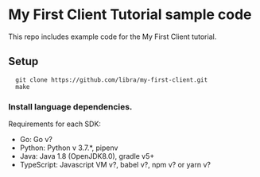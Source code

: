 # My First Client Tutorial sample code
This repo includes example code for the My First Client tutorial.

## Setup
```
  git clone https://github.com/libra/my-first-client.git
  make
```

### Install language dependencies.

Requirements for each SDK:

* Go: Go v?
* Python: Python v 3.7.*, pipenv
* Java: Java 1.8 (OpenJDK8.0), gradle v5+
* TypeScript: Javascript VM v?, babel v?, npm v? or yarn v?
